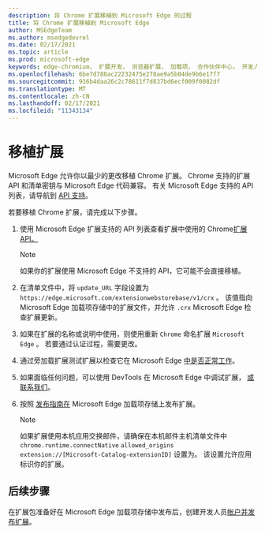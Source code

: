 ```yaml
---
description: 将 Chrome 扩展移植到 Microsoft Edge 的过程
title: 将 Chrome 扩展移植到 Microsoft Edge
author: MSEdgeTeam
ms.author: msedgedevrel
ms.date: 02/17/2021
ms.topic: article
ms.prod: microsoft-edge
keywords: edge-chromium， 扩展开发， 浏览器扩展， 加载项， 合作伙伴中心， 开发人员
ms.openlocfilehash: 6be7d788ac22232475e278ae9a5b04de9b6e17f7
ms.sourcegitcommit: 916b4daa26c2c78611f7d837bd6ecf009f0082df
ms.translationtype: MT
ms.contentlocale: zh-CN
ms.lasthandoff: 02/17/2021
ms.locfileid: "11343134"
---
```

# 移植扩展  

Microsoft Edge 允许你以最少的更改移植 Chrome 扩展。  Chrome 支持的扩展 API 和清单密钥与 Microsoft Edge 代码兼容。  有关 Microsoft Edge 支持的 API 列表，请导航到 [API 支持][ExtensionApiSupport]。  

若要移植 Chrome 扩展，请完成以下步骤。  

1.  使用 Microsoft Edge 扩展支持的 API 列表查看扩展中使用的 Chrome[扩展 API。][ExtensionApiSupport]  
    
    > [!NOTE]
    > 如果你的扩展使用 Microsoft Edge 不支持的 API，它可能不会直接移植。  
    
1.  在清单文件中，将 `update_URL` 字段设置为 `https://edge.microsoft.com/extensionwebstorebase/v1/crx` 。  该值指向 Microsoft Edge 加载项存储中的扩展文件，并允许 `.crx` Microsoft Edge 检查扩展更新。  
1.  如果在扩展的名称或说明中使用，则使用重新 `Chrome` 命名扩展 `Microsoft Edge` 。  若要通过认证过程，需要更改。  
1.  通过旁加载扩展测试扩展以检查它在 Microsoft Edge [中是否正常工作][ExtensionsGettingStartedExtensionSideloading]。  
1.  如果面临任何问题，可以使用 DevTools 在 Microsoft Edge 中调试扩展， [或联系我们][mailtoExtensionMicrosoft]。  
1.  按照 [发布指南在][ExtensionsPublishPublishExtension] Microsoft Edge 加载项存储上发布扩展。  
    
    > [!NOTE]
    > 如果扩展使用本机应用交换邮件，请确保在本机邮件主机清单文件中 `chrome.runtime.connectNative` `allowed_origins` `extension://[Microsoft-Catalog-extensionID]` 设置为。  该设置允许应用标识你的扩展。  
    
## 后续步骤  

在扩展包准备好在 Microsoft Edge 加载项存储中发布后，创建开发人员[帐户][ExtensionsPublishCreateDevAccount][并发布扩展][ExtensionsPublishPublishExtension]。  

<!-- links -->  

[ExtensionApiSupport]: ./api-support.md "API 支持|Microsoft Docs"  
[ExtensionsGettingStartedExtensionSideloading]: ../getting-started/extension-sideloading.md "旁加载扩展|Microsoft Docs"  
[ExtensionsPublishCreateDevAccount]: ../publish/create-dev-account.md "开发人员注册|Microsoft Docs"  
[ExtensionsPublishPublishExtension]: ../publish/publish-extension.md "发布扩展|Microsoft Docs"  

[ChromeDeveloperWebStorePayments]: https://developer.chrome.com/webstore/one_time_payments "一次付款|Chrome 开发人员"  

[mailtoExtensionMicrosoft]: mailto:ext_dev_support@microsoft.com "ext_dev_support@microsoft.com"  
